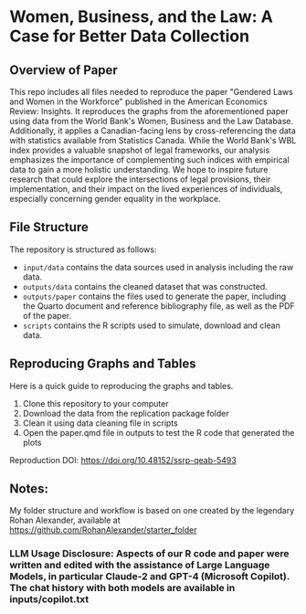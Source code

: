 # Women, Business, and the Law: A Case for Better Data Collection
## Overview of Paper

This repo includes all files needed to reproduce the paper "Gendered Laws and Women in the Workforce" published in the American Economics Review: Insights. It reproduces the graphs from the aforementioned paper using data from the World Bank's Women, Business and the Law Database. Additionally, it applies a Canadian-facing lens by cross-referencing the data with statistics available from Statistics Canada. While the World Bank's WBL index provides a valuable snapshot of legal frameworks, our analysis emphasizes the importance of complementing such indices with empirical data to gain a more holistic understanding. We hope to inspire future research that could explore the intersections of legal provisions, their implementation, and their impact on the lived experiences of individuals, especially concerning gender equality in the workplace.

## File Structure

The repository is structured as follows:

-   `input/data` contains the data sources used in analysis including the raw data.
-   `outputs/data` contains the cleaned dataset that was constructed.
-   `outputs/paper` contains the files used to generate the paper, including the Quarto document and reference bibliography file, as well as the PDF of the paper. 
-   `scripts` contains the R scripts used to simulate, download and clean data.

## Reproducing Graphs and Tables 

Here is a quick guide to reproducing the graphs and tables.
1. Clone this repository to your computer
2. Download the data from the replication package folder
3. Clean it using data cleaning file in scripts
4. Open the paper.qmd file in outputs to test the R code that generated the plots

Reproduction DOI: https://doi.org/10.48152/ssrp-qeab-5493

## Notes: 

My folder structure and workflow is based on one created by the legendary Rohan Alexander, available at https://github.com/RohanAlexander/starter_folder
### LLM Usage Disclosure: Aspects of our R code and paper were written and edited with the assistance of Large Language Models, in particular Claude-2 and GPT-4 (Microsoft Copilot). The chat history with both models are available in inputs/copilot.txt

